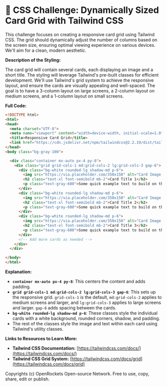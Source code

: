 # 🐞 CSS Challenge:  Dynamically Sized Card Grid with Tailwind CSS


This challenge focuses on creating a responsive card grid using Tailwind CSS. The grid should dynamically adjust the number of columns based on the screen size, ensuring optimal viewing experience on various devices.  We'll aim for a clean, modern aesthetic.


**Description of the Styling:**

The card grid will contain several cards, each displaying an image and a short title. The styling will leverage Tailwind's pre-built classes for efficient development. We'll use Tailwind's grid system to achieve the responsive layout, and ensure the cards are visually appealing and well-spaced.  The goal is to have a 3-column layout on large screens, a 2-column layout on medium screens, and a 1-column layout on small screens.


**Full Code:**

```html
<!DOCTYPE html>
<html>
<head>
  <meta charset="UTF-8">
  <meta name="viewport" content="width=device-width, initial-scale=1.0">
  <title>Responsive Card Grid</title>
  <link href="https://cdn.jsdelivr.net/npm/tailwindcss@2.2.19/dist/tailwind.min.css" rel="stylesheet">
</head>
<body class="bg-gray-100">

  <div class="container mx-auto px-4 py-8">
    <div class="grid grid-cols-1 md:grid-cols-2 lg:grid-cols-3 gap-6">
      <div class="bg-white rounded-lg shadow-md p-6">
        <img src="https://via.placeholder.com/350x150" alt="Card Image 1" class="rounded-t-lg mb-4">
        <h2 class="text-xl font-semibold mb-2">Card Title 1</h2>
        <p class="text-gray-600">Some quick example text to build on the card title and make up the bulk of the card's content.</p>
      </div>
      <div class="bg-white rounded-lg shadow-md p-6">
        <img src="https://via.placeholder.com/350x150" alt="Card Image 2" class="rounded-t-lg mb-4">
        <h2 class="text-xl font-semibold mb-2">Card Title 2</h2>
        <p class="text-gray-600">Some quick example text to build on the card title and make up the bulk of the card's content.</p>
      </div>
      <div class="bg-white rounded-lg shadow-md p-6">
        <img src="https://via.placeholder.com/350x150" alt="Card Image 3" class="rounded-t-lg mb-4">
        <h2 class="text-xl font-semibold mb-2">Card Title 3</h2>
        <p class="text-gray-600">Some quick example text to build on the card title and make up the bulk of the card's content.</p>
      </div>
      <!-- Add more cards as needed -->
    </div>
  </div>

</body>
</html>
```


**Explanation:**

* **`container mx-auto px-4 py-8`**: This centers the content and adds padding.
* **`grid grid-cols-1 md:grid-cols-2 lg:grid-cols-3 gap-6`**: This sets up the responsive grid.  `grid-cols-1` is the default, `md:grid-cols-2` applies to medium screens and larger, and `lg:grid-cols-3` applies to large screens and larger. `gap-6` adds spacing between the cards.
* **`bg-white rounded-lg shadow-md p-6`**:  These classes style the individual cards with a white background, rounded corners, shadow, and padding.
*  The rest of the classes style the image and text within each card using Tailwind's utility classes.


**Links to Resources to Learn More:**

* **Tailwind CSS Documentation:** [https://tailwindcss.com/docs/](https://tailwindcss.com/docs/)
* **Tailwind CSS Grid System:** [https://tailwindcss.com/docs/grid](https://tailwindcss.com/docs/grid)


Copyrights (c) OpenRockets Open-source Network. Free to use, copy, share, edit or publish.

